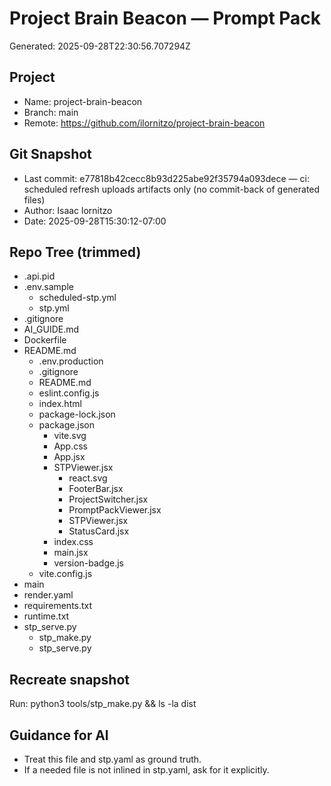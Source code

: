 # Project Brain Beacon — Prompt Pack
Generated: 2025-09-28T22:30:56.707294Z

## Project
- Name: project-brain-beacon
- Branch: main
- Remote: https://github.com/ilornitzo/project-brain-beacon

## Git Snapshot
- Last commit: e77818b42cecc8b93d225abe92f35794a093dece — ci: scheduled refresh uploads artifacts only (no commit-back of generated files)
- Author: Isaac lornitzo
- Date: 2025-09-28T15:30:12-07:00

## Repo Tree (trimmed)
- .api.pid
- .env.sample
    - scheduled-stp.yml
    - stp.yml
- .gitignore
- AI_GUIDE.md
- Dockerfile
- README.md
  - .env.production
  - .gitignore
  - README.md
  - eslint.config.js
  - index.html
  - package-lock.json
  - package.json
    - vite.svg
    - App.css
    - App.jsx
    - STPViewer.jsx
      - react.svg
      - FooterBar.jsx
      - ProjectSwitcher.jsx
      - PromptPackViewer.jsx
      - STPViewer.jsx
      - StatusCard.jsx
    - index.css
    - main.jsx
    - version-badge.js
  - vite.config.js
- main
- render.yaml
- requirements.txt
- runtime.txt
- stp_serve.py
  - stp_make.py
  - stp_serve.py

## Recreate snapshot
Run: python3 tools/stp_make.py  &&  ls -la dist

## Guidance for AI
- Treat this file and stp.yaml as ground truth.
- If a needed file is not inlined in stp.yaml, ask for it explicitly.
